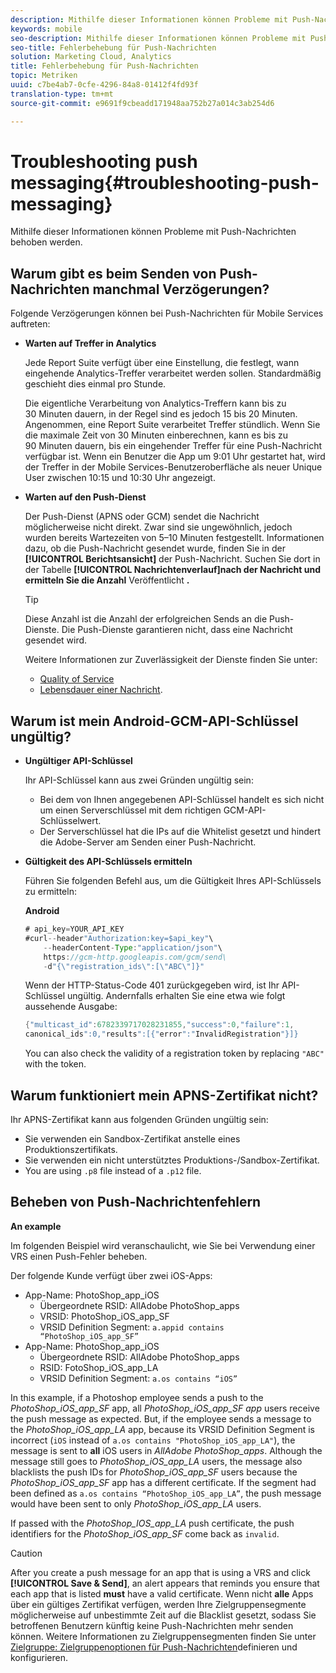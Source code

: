 ```yaml
---
description: Mithilfe dieser Informationen können Probleme mit Push-Nachrichten behoben werden.
keywords: mobile
seo-description: Mithilfe dieser Informationen können Probleme mit Push-Nachrichten behoben werden.
seo-title: Fehlerbehebung für Push-Nachrichten
solution: Marketing Cloud, Analytics
title: Fehlerbehebung für Push-Nachrichten
topic: Metriken
uuid: c7be4ab7-0cfe-4296-84a8-01412f4fd93f
translation-type: tm+mt
source-git-commit: e9691f9cbeadd171948aa752b27a014c3ab254d6

---
```



# Troubleshooting push messaging{#troubleshooting-push-messaging}

Mithilfe dieser Informationen können Probleme mit Push-Nachrichten behoben werden.

## Warum gibt es beim Senden von Push-Nachrichten manchmal Verzögerungen?

Folgende Verzögerungen können bei Push-Nachrichten für Mobile Services auftreten:

* **Warten auf Treffer in Analytics**

   Jede Report Suite verfügt über eine Einstellung, die festlegt, wann eingehende Analytics-Treffer verarbeitet werden sollen. Standardmäßig geschieht dies einmal pro Stunde.

   Die eigentliche Verarbeitung von Analytics-Treffern kann bis zu 30 Minuten dauern, in der Regel sind es jedoch 15 bis 20 Minuten. Angenommen, eine Report Suite verarbeitet Treffer stündlich. Wenn Sie die maximale Zeit von 30 Minuten einberechnen, kann es bis zu 90 Minuten dauern, bis ein eingehender Treffer für eine Push-Nachricht verfügbar ist. Wenn ein Benutzer die App um 9:01 Uhr gestartet hat, wird der Treffer in der Mobile Services-Benutzeroberfläche als neuer Unique User zwischen 10:15 und 10:30 Uhr angezeigt.

* **Warten auf den Push-Dienst**

   Der Push-Dienst (APNS oder GCM) sendet die Nachricht möglicherweise nicht direkt. Zwar sind sie ungewöhnlich, jedoch wurden bereits Wartezeiten von 5–10 Minuten festgestellt. Informationen dazu, ob die Push-Nachricht gesendet wurde, finden Sie in der **[!UICONTROL Berichtsansicht]** der Push-Nachricht. Suchen Sie dort in der Tabelle **[!UICONTROL Nachrichtenverlauf]nach der Nachricht und ermitteln Sie die Anzahl** Veröffentlicht **.**

   >[!TIP]
   >
   >Diese Anzahl ist die Anzahl der erfolgreichen Sends an die Push-Dienste. Die Push-Dienste garantieren nicht, dass eine Nachricht gesendet wird.

   Weitere Informationen zur Zuverlässigkeit der Dienste finden Sie unter:

   * [Quality of Service](https://developer.apple.com/library/content/documentation/NetworkingInternet/Conceptual/RemoteNotificationsPG/APNSOverview.html#//apple_ref/doc/uid/TP40008194-CH8-SW5l)
   * [Lebensdauer einer Nachricht](https://developers.google.com/cloud-messaging/concept-options#lifetime).

## Warum ist mein Android-GCM-API-Schlüssel ungültig?

* **Ungültiger API-Schlüssel**

   Ihr API-Schlüssel kann aus zwei Gründen ungültig sein:

   * Bei dem von Ihnen angegebenen API-Schlüssel handelt es sich nicht um einen Serverschlüssel mit dem richtigen GCM-API-Schlüsselwert.
   * Der Serverschlüssel hat die IPs auf die Whitelist gesetzt und hindert die Adobe-Server am Senden einer Push-Nachricht.

* **Gültigkeit des API-Schlüssels ermitteln**

   Führen Sie folgenden Befehl aus, um die Gültigkeit Ihres API-Schlüssels zu ermitteln:

   **Android**

   ```java
   # api_key=YOUR_API_KEY
   #curl--header"Authorization:key=$api_key"\
       --headerContent-Type:"application/json"\ 
       https://gcm-http.googleapis.com/gcm/send\
       -d"{\"registration_ids\":[\"ABC\"]}"
   ```

   Wenn der HTTP-Status-Code 401 zurückgegeben wird, ist Ihr API-Schlüssel ungültig. Andernfalls erhalten Sie eine etwa wie folgt aussehende Ausgabe:

   ```java
   {"multicast_id":6782339717028231855,"success":0,"failure":1,
   canonical_ids":0,"results":[{"error":"InvalidRegistration"}]}
   ```

   You can also check the validity of a registration token by replacing `"ABC"` with the token.

## Warum funktioniert mein APNS-Zertifikat nicht?

Ihr APNS-Zertifikat kann aus folgenden Gründen ungültig sein:

* Sie verwenden ein Sandbox-Zertifikat anstelle eines Produktionszertifikats.
* Sie verwenden ein nicht unterstütztes Produktions-/Sandbox-Zertifikat.
* You are using `.p8` file instead of a `.p12` file.

## Beheben von Push-Nachrichtenfehlern

**An example**

Im folgenden Beispiel wird veranschaulicht, wie Sie bei Verwendung einer VRS einen Push-Fehler beheben.

Der folgende Kunde verfügt über zwei iOS-Apps:

* App-Name: PhotoShop_app_iOS
   * Übergeordnete RSID: AllAdobe PhotoShop_apps
   * VRSID: PhotoShop_iOS_app_SF
   * VRSID Definition Segment: `a.appid contains “PhotoShop_iOS_app_SF”`
* App-Name: PhotoShop_app_iOS
   * Übergeordnete RSID: AllAdobe PhotoShop_apps
   * RSID: FotoShop_iOS_app_LA
   * VRSID Definition Segment: `a.os contains “iOS”`

In this example, if a Photoshop employee sends a push to the *PhotoShop_iOS_app_SF* app, all *PhotoShop_iOS_app_SF app* users receive the push message as expected. But, if the employee sends a message to the *PhotoShop_iOS_app_LA* app, because its VRSID Definition Segment is incorrect (`iOS` instead of `a.os contains "PhotoShop_iOS_app_LA"`), the message is sent to **all** iOS users in *AllAdobe PhotoShop_apps*. Although the message still goes to *PhotoShop_iOS_app_LA* users, the message also blacklists the push IDs for *PhotoShop_iOS_app_SF* users because the *PhotoShop_iOS_app_SF* app has a different certificate. If the segment had been defined as `a.os contains “PhotoShop_iOS_app_LA”`, the push message would have been sent to only *PhotoShop_iOS_app_LA* users.

If passed with the *PhotoShop_IOS_app_LA* push certificate, the push identifiers for the *PhotoShop_iOS_app_SF* come back as `invalid`.

>[!CAUTION]
>
>After you create a push message for an app that is using a VRS and click **[!UICONTROL Save &amp; Send]**, an alert appears that reminds you ensure that each app that is listed **must** have a valid certificate. Wenn nicht **alle** Apps über ein gültiges Zertifikat verfügen, werden Ihre Zielgruppensegmente möglicherweise auf unbestimmte Zeit auf die Blacklist gesetzt, sodass Sie betroffenen Benutzern künftig keine Push-Nachrichten mehr senden können. Weitere Informationen zu Zielgruppensegmenten finden Sie unter [Zielgruppe: Zielgruppenoptionen für Push-Nachrichten](/help/using/in-app-messaging/t-create-push-message/c-audience-push-message.md)definieren und konfigurieren.
